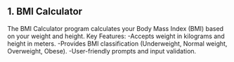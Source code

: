 ## 1. BMI Calculator
The BMI Calculator program calculates your Body Mass Index (BMI) based on your weight and height.
Key Features:
-Accepts weight in kilograms and height in meters.
-Provides BMI classification (Underweight, Normal weight, Overweight, Obese).
-User-friendly prompts and input validation.
